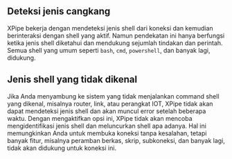 ## Deteksi jenis cangkang

XPipe bekerja dengan mendeteksi jenis shell dari koneksi dan kemudian berinteraksi dengan shell yang aktif. Namun pendekatan ini hanya berfungsi ketika jenis shell diketahui dan mendukung sejumlah tindakan dan perintah. Semua shell yang umum seperti `bash`, `cmd`, `powershell`, dan banyak lagi, didukung.

## Jenis shell yang tidak dikenal

Jika Anda menyambung ke sistem yang tidak menjalankan command shell yang dikenal, misalnya router, link, atau perangkat IOT, XPipe tidak akan dapat mendeteksi jenis shell dan akan muncul error setelah beberapa waktu. Dengan mengaktifkan opsi ini, XPipe tidak akan mencoba mengidentifikasi jenis shell dan meluncurkan shell apa adanya. Hal ini memungkinkan Anda untuk membuka koneksi tanpa kesalahan, tetapi banyak fitur, misalnya peramban berkas, skrip, subkoneksi, dan banyak lagi, tidak akan didukung untuk koneksi ini.

